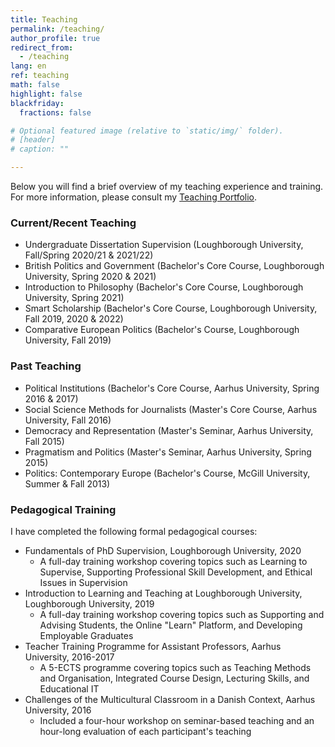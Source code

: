 ```yaml
---
title: Teaching
permalink: /teaching/
author_profile: true
redirect_from:
  - /teaching
lang: en
ref: teaching
math: false
highlight: false
blackfriday:
  fractions: false

# Optional featured image (relative to `static/img/` folder).
# [header]
# caption: ""

---
```


Below you will find a brief overview of my teaching experience and training. For more information, please consult my [Teaching Portfolio](https://anthonykevins.github.io/files/Teaching_Portfolio.pdf).

### Current/Recent Teaching

- Undergraduate Dissertation Supervision (Loughborough University, Fall/Spring 2020/21 & 2021/22)
- British Politics and Government (Bachelor's Core Course, Loughborough University, Spring 2020 & 2021)
- Introduction to Philosophy (Bachelor's Core Course, Loughborough University, Spring 2021)
- Smart Scholarship (Bachelor's Core Course, Loughborough University, Fall 2019, 2020 & 2022)
- Comparative European Politics (Bachelor's Course, Loughborough University, Fall 2019)

### Past Teaching 

- Political Institutions (Bachelor's Core Course, Aarhus University, Spring 2016 & 2017)
- Social Science Methods for Journalists (Master's Core Course, Aarhus University, Fall 2016)
- Democracy and Representation (Master's Seminar, Aarhus University, Fall 2015)
- Pragmatism and Politics (Master's Seminar, Aarhus University, Spring 2015)
- Politics: Contemporary Europe (Bachelor's Course, McGill University, Summer & Fall 2013)

### Pedagogical Training

I have completed the following formal pedagogical courses:

- Fundamentals of PhD Supervision, Loughborough University, 2020
  - A full-day training workshop covering topics such as Learning to Supervise, Supporting Professional Skill Development, and Ethical Issues in Supervision
- Introduction to Learning and Teaching at Loughborough University, Loughborough University, 2019
  - A full-day training workshop covering topics such as Supporting and Advising Students, the Online "Learn" Platform, and Developing Employable Graduates
- Teacher Training Programme for Assistant Professors, Aarhus University, 2016-2017
  - A 5-ECTS programme covering topics such as Teaching Methods and Organisation, Integrated Course Design, Lecturing Skills, and Educational IT
- Challenges of the Multicultural Classroom in a Danish Context, Aarhus University, 2016
  - Included a four-hour workshop on seminar-based teaching and an hour-long evaluation of each participant's teaching
